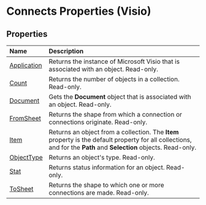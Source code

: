 
# Connects Properties (Visio)

## Properties



|**Name**|**Description**|
|:-----|:-----|
|[Application](add9261d-b2e7-f96f-55c2-8326f8b39813.md)|Returns the instance of Microsoft Visio that is associated with an object. Read-only.|
|[Count](52be9eb0-5130-2490-98a0-58215dead3d5.md)|Returns the number of objects in a collection. Read-only.|
|[Document](7a161248-2bf5-42e7-772d-e0f4de979776.md)|Gets the  **Document** object that is associated with an object. Read-only.|
|[FromSheet](c9fa472c-9f5f-ea4f-adbc-e8741dda1482.md)|Returns the shape from which a connection or connections originate. Read-only.|
|[Item](3b43a3ae-cf92-cc05-2750-c37554d9202c.md)|Returns an object from a collection. The  **Item** property is the default property for all collections, and for the **Path** and **Selection** objects. Read-only.|
|[ObjectType](1d27b1c5-89f0-493c-b90c-9be46fc93ca0.md)|Returns an object's type. Read-only.|
|[Stat](e51e58fb-a7b5-b18e-3f53-8ab1ff4d2994.md)|Returns status information for an object. Read-only.|
|[ToSheet](a5884fda-45cb-9b2b-da19-788db429e6f1.md)|Returns the shape to which one or more connections are made. Read-only.|
